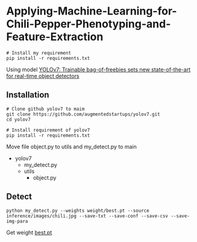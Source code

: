 # Applying-Machine-Learning-for-Chili-Pepper-Phenotyping-and-Feature-Extraction

``` shell
# Install my requirement
pip install -r requirements.txt
```

Using model [YOLOv7: Trainable bag-of-freebies sets new state-of-the-art for real-time object detectors](https://arxiv.org/abs/2207.02696)

## Installation

``` shell
# Clone github yolov7 to maim
git clone https://github.com/augmentedstartups/yolov7.git
cd yolov7

# Install requirement of yolov7
pip install -r requirements.txt
```
Move file object.py to utils and my_detect.py to main
- yolov7
  - my_detect.py
  - utils
    - object.py 

## Detect
``` shell
python my_detect.py --weights weight/best.pt --source inference/images/chili.jpg --save-txt --save-conf --save-csv --save-img-para
```
Get weight [best.pt](https://drive.google.com/file/d/1kDIWM99wJdeHkKppbv47rOuQnX892l_4/view?usp=sharing)
